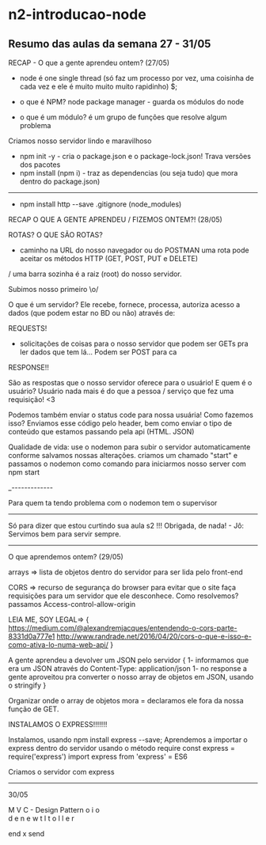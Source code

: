 # n2-introducao-node

## Resumo das aulas da semana 27 - 31/05


RECAP - O que a gente aprendeu ontem? (27/05)

- node é one single thread (só faz um processo por vez, uma coisinha de cada vez e ele é muito muito muito rapidinho) $;

- o que é NPM?
node package manager - guarda os módulos do node    
- o que é um módulo?
 é um grupo de funções que resolve algum problema

Criamos nosso servidor lindo e maravilhoso
- npm init -y - cria o package.json e o package-lock.json! Trava versões dos pacotes
- npm install (npm i)  - traz as dependencias (ou seja tudo) que mora dentro do package.json)

----------------

- npm install http --save
.gitignore (node_modules)



RECAP  O QUE A GENTE APRENDEU / FIZEMOS ONTEM?! (28/05)


ROTAS? O QUE SÃO ROTAS?
- caminho na URL do nosso navegador ou do POSTMAN
uma rota pode aceitar os métodos HTTP (GET, POST, PUT e DELETE)

/ uma barra sozinha é a raiz (root) do nosso servidor.

Subimos nosso primeiro \o/

O que é um servidor?
Ele recebe, fornece, processa, autoriza acesso a dados (que podem estar no BD ou não) através de:

REQUESTS!
- solicitações de coisas para o nosso servidor que podem ser GETs pra ler dados que tem lá... Podem ser POST para ca

 RESPONSE!!

São as respostas que o nosso servidor oferece para o usuário! E quem é o usuário? Usuário nada mais é do que a pessoa / serviço que fez uma requisição! <3

Podemos também enviar o status code para nossa usuária! Como fazemos isso? Enviamos esse código pelo header, bem como enviar o tipo de conteúdo que estamos passando pela api (HTML. JSON)



Qualidade de vida: use o nodemon para subir o servidor automaticamente conforme salvamos nossas alterações.
criamos um  chamado "start" e passamos o nodemon como comando para iniciarmos nosso server com npm start


_-------------

Para quem ta tendo problema com o nodemon tem o supervisor

_________________________________________

Só para dizer que estou curtindo sua aula s2 !!! 
Obrigada, de nada! - 
Jô: Servimos bem para servir sempre.
_________________________________________

O que aprendemos ontem? (29/05)

arrays => lista de objetos dentro do servidor para ser lida pelo front-end

CORS => recurso de segurança do browser para evitar que o site faça requisições para um servidor que ele desconhece. Como resolvemos? passamos Access-control-allow-origin

LEIA ME, SOY LEGAL=> {
https://medium.com/@alexandremjacques/entendendo-o-cors-parte-8331d0a777e1
http://www.randrade.net/2016/04/20/cors-o-que-e-isso-e-como-ativa-lo-numa-web-api/
}

A gente aprendeu a devolver um JSON pelo servidor {
    1- informamos que era um JSON através do Content-Type: application/json
    1- no response a gente aproveitou pra converter o nosso array de objetos em JSON, usando o stringify
}

Organizar onde o array de objetos mora = declaramos ele fora da nossa função de GET.

INSTALAMOS O EXPRESS!!!!!!!

Instalamos, usando npm install express --save;
Aprendemos a importar o express dentro do servidor usando o método require
const express = require('express')
import express from 'express' = ES6

Criamos o servidor com express
_____________________________________________

30/05

M V C - Design Pattern
o  i   o	
d  e  n	
e  w  t
l        t
        o
        l
        l
        e
        r

end x send





























